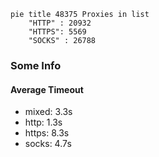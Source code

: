 
```mermaid
pie title 48375 Proxies in list
    "HTTP" : 20932
    "HTTPS": 5569
    "SOCKS" : 26788
```

### Some Info
#### Average Timeout

- mixed: 3.3s
- http: 1.3s
- https: 8.3s
- socks: 4.7s